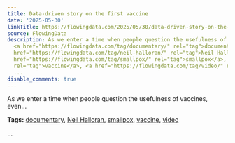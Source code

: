 ```yaml
---
title: Data-driven story on the first vaccine
date: '2025-05-30'
linkTitle: https://flowingdata.com/2025/05/30/data-driven-story-on-the-first-vaccine/
source: FlowingData
description: As we enter a time when people question the usefulness of vaccines, even&#8230;<p><strong>Tags:</strong>
  <a href="https://flowingdata.com/tag/documentary/" rel="tag">documentary</a>, <a
  href="https://flowingdata.com/tag/neil-halloran/" rel="tag">Neil Halloran</a>, <a
  href="https://flowingdata.com/tag/smallpox/" rel="tag">smallpox</a>, <a href="https://flowingdata.com/tag/vaccine/"
  rel="tag">vaccine</a>, <a href="https://flowingdata.com/tag/video/" rel="tag">video</a></p>
  ...
disable_comments: true
---
```

As we enter a time when people question the usefulness of vaccines, even&#8230;<p><strong>Tags:</strong> <a href="https://flowingdata.com/tag/documentary/" rel="tag">documentary</a>, <a href="https://flowingdata.com/tag/neil-halloran/" rel="tag">Neil Halloran</a>, <a href="https://flowingdata.com/tag/smallpox/" rel="tag">smallpox</a>, <a href="https://flowingdata.com/tag/vaccine/" rel="tag">vaccine</a>, <a href="https://flowingdata.com/tag/video/" rel="tag">video</a></p> ...